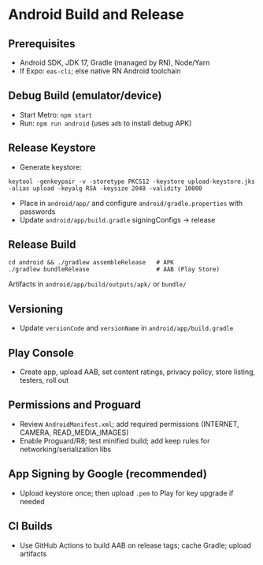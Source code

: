 # Android Build and Release

## Prerequisites
- Android SDK, JDK 17, Gradle (managed by RN), Node/Yarn
- If Expo: `eas-cli`; else native RN Android toolchain

## Debug Build (emulator/device)
- Start Metro: `npm start`
- Run: `npm run android` (uses `adb` to install debug APK)

## Release Keystore
- Generate keystore:
```
keytool -genkeypair -v -storetype PKCS12 -keystore upload-keystore.jks -alias upload -keyalg RSA -keysize 2048 -validity 10000
```
- Place in `android/app/` and configure `android/gradle.properties` with passwords
- Update `android/app/build.gradle` signingConfigs → release

## Release Build
```
cd android && ./gradlew assembleRelease   # APK
./gradlew bundleRelease                   # AAB (Play Store)
```
Artifacts in `android/app/build/outputs/apk/` or `bundle/`

## Versioning
- Update `versionCode` and `versionName` in `android/app/build.gradle`

## Play Console
- Create app, upload AAB, set content ratings, privacy policy, store listing, testers, roll out

## Permissions and Proguard
- Review `AndroidManifest.xml`; add required permissions (INTERNET, CAMERA, READ_MEDIA_IMAGES)
- Enable Proguard/R8; test minified build; add keep rules for networking/serialization libs

## App Signing by Google (recommended)
- Upload keystore once; then upload `.pem` to Play for key upgrade if needed

## CI Builds
- Use GitHub Actions to build AAB on release tags; cache Gradle; upload artifacts